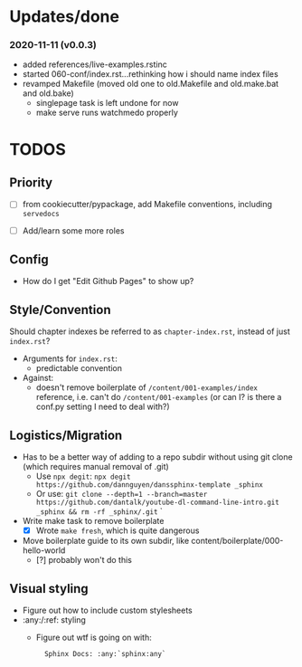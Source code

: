 # Updates/done


### 2020-11-11 (v0.0.3)
- added references/live-examples.rstinc
- started 060-conf/index.rst...rethinking how i should name index files
- revamped Makefile (moved old one to old.Makefile and old.make.bat and old.bake)
    - singlepage task is left undone for now
    - make serve runs watchmedo properly

# TODOS

## Priority

- [ ] from cookiecutter/pypackage, add Makefile conventions, including `servedocs`
- [ ] Add/learn some more roles


## Config

- How do I get "Edit Github Pages" to show up?

## Style/Convention

Should chapter indexes be referred to as `chapter-index.rst`, instead of just `index.rst`?
- Arguments for `index.rst`:
    - predictable convention    
- Against:
    - doesn't remove boilerplate of `/content/001-examples/index` reference, i.e. can't do `/content/001-examples` (or can I? is there a conf.py setting I need to deal with?)

## Logistics/Migration

- Has to be a better way of adding to a repo subdir without using git clone (which requires manual removal of .git)
    - Use `npx degit`: `npx degit https://github.com/dannguyen/danssphinx-template _sphinx`
    - Or use: `git clone --depth=1 --branch=master https://github.com/dantalk/youtube-dl-command-line-intro.git _sphinx && rm -rf _sphinx/.git`
`
- Write make task to remove boilerplate
    - [X] Wrote `make fresh`, which is quite dangerous

- Move boilerplate guide to its own subdir, like content/boilerplate/000-hello-world
    - [?] probably won't do this


## Visual styling

- Figure out how to include custom stylesheets
- :any:/:ref: styling
    - Figure out wtf is going on with: 
    
            Sphinx Docs: :any:`sphinx:any`


